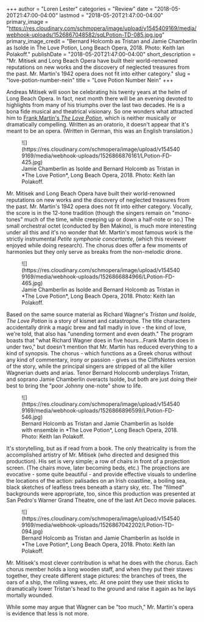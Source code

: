 +++
author = "Loren Lester"
categories = "Review"
date = "2018-05-20T21:47:00-04:00"
lastmod = "2018-05-20T21:47:00-04:00"
primary_image = "https://res.cloudinary.com/schmopera/image/upload/v1545409169/media/webhook-uploads/1526867048582/sqLPotion-TD-085.jpg.jpg"
primary_image_credit = "Bernard Holcomb as Tristan and Jamie Chamberlin as Isolde in The Love Potion, Long Beach Opera, 2018. Photo: Keith Ian Polakoff."
publishDate = "2018-05-20T21:47:00-04:00"
short_description = "Mr. Mitisek and Long Beach Opera have built their world-renowned reputations on new works and the discovery of neglected treasures from the past. Mr. Martin&#039;s 1942 opera does not fit into either category."
slug = "love-potion-number-nein"
title = "Love Potion Number Nein"
+++

Andreas Mitisek will soon be celebrating his twenty years at the helm of Long Beach Opera. In fact, next month there will be an evening devoted to highlights from many of his triumphs over the last two decades. He is a bona fide musical and theatrical visionary. So one wonders what attracted him to [Frank Martin's *The Love Potion*](https://www.longbeachopera.org/the-season/the-love-potion), which is neither musically or dramatically compelling. Written as an oratorio, it doesn't appear that it's meant to be an opera. (Written in German, this was an English translation.)

<figure data-type="image">
![](https://res.cloudinary.com/schmopera/image/upload/v1545409169/media/webhook-uploads/1526866876161/LPotion-FD-425.jpg)
<figcaption>Jamie Chamberlin as Isolde and Bernard Holcomb as Tristan in *The Love Potion*, Long Beach Opera, 2018. Photo: Keith Ian Polakoff.</figcaption>
</figure>

Mr. Mitisek and Long Beach Opera have built their world-renowned reputations on new works and the discovery of neglected treasures from the past. Mr. Martin's 1942 opera does not fit into either category. Vocally, the score is in the 12-tone tradition (though the singers remain on "mono-tones" much of the time, while creeping up or down a half-note or so.) The small orchestral octet (conducted by Ben Makino), is much more interesting under all this and it's no wonder that Mr. Martin's most famous work is the strictly instrumental *Petite symphonie concertante*, (which this reviewer enjoyed while doing research). The chorus does offer a few moments of harmonies but they only serve as breaks from the non-melodic drone.

<figure data-type="image">
![](https://res.cloudinary.com/schmopera/image/upload/v1545409169/media/webhook-uploads/1526866884966/LPotion-FD-465.jpg)
<figcaption>Jamie Chamberlin as Isolde and Bernard Holcomb as Tristan in *The Love Potion*, Long Beach Opera, 2018. Photo: Keith Ian Polakoff.</figcaption>
</figure>
 
Based on the same source material as Richard Wagner's *Tristan und Isolde*, *The Love Potion* is a story of kismet and catastrophe. The title characters accidentally drink a magic brew and fall madly in love - the kind of love, we're told, that also has "unending torment and even death." The program boasts that "what Richard Wagner does in five hours…Frank Martin does in under two," but doesn't mention that Mr. Martin has reduced everything to a kind of synopsis. The chorus - which functions as a Greek chorus without any kind of commentary, irony or passion - gives us the CliffsNotes version of the story, while the principal singers are stripped of all the killer Wagnerian duets and arias. Tenor Bernard Holocomb underplays Tristan, and soprano Jamie Chamberlin overacts Isolde, but both are just doing their best to bring the "poor Johnny one-note" show to life.

<figure data-type="image">
![](https://res.cloudinary.com/schmopera/image/upload/v1545409169/media/webhook-uploads/1526866896599/LPotion-FD-546.jpg)
<figcaption>Bernard Holcomb as Tristan and Jamie Chamberlin as Isolde with ensemble in *The Love Potion*, Long Beach Opera, 2018. Photo: Keith Ian Polakoff.</figcaption>
</figure>

It's storytelling, but as if read from a book. The only theatricality is from the accomplished artistry of Mr. Mitisek (who directed and designed this production). His set is very simple; a row of chairs in front of a projection screen. (The chairs move, later becoming beds, etc.) The projections are evocative - some quite beautiful - and provide effective visuals to underline the locations of the action: palisades on an Irish coastline, a boiling sea, black sketches of leafless trees beneath a starry sky, etc. The "filmed" backgrounds were appropriate, too, since this production was presented at San Pedro's Warner Grand Theatre, one of the last Art Deco movie palaces.

<figure data-type="image">
![](https://res.cloudinary.com/schmopera/image/upload/v1545409169/media/webhook-uploads/1526867042202/LPotion-TD-094.jpg)
<figcaption>Bernard Holcomb as Tristan and Jamie Chamberlin as Isolde in *The Love Potion*, Long Beach Opera, 2018. Photo: Keith Ian Polakoff.</figcaption>
</figure>

Mr. Mitisek's most clever contribution is what he does with the chorus. Each chorus member holds a long wooden staff, and when they put their staves together, they create different stage pictures: the branches of trees, the oars of a ship, the rolling waves, etc. At one point they use their sticks to dramatically lower Tristan's head to the ground and raise it again as he lays mortally wounded.
 
While some may argue that Wagner can be "too much," Mr. Martin's opera is evidence that less is not more.
